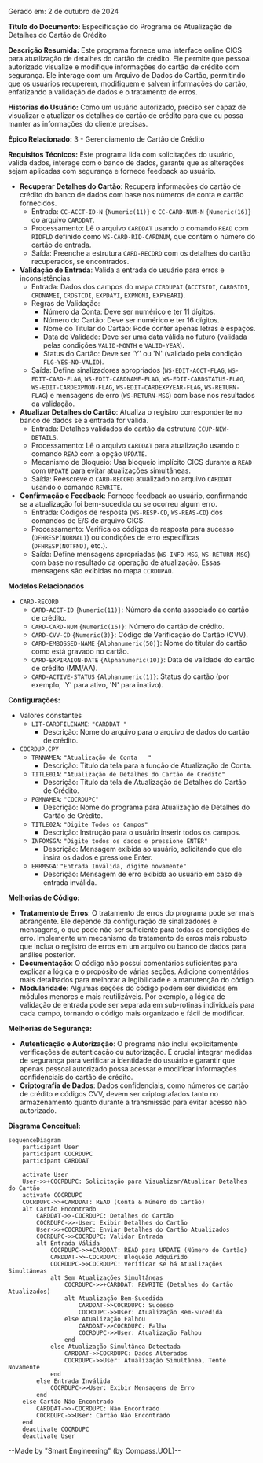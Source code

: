 Gerado em: 2 de outubro de 2024

**Título do Documento:** Especificação do Programa de Atualização de Detalhes do Cartão de Crédito

**Descrição Resumida:**
Este programa fornece uma interface online CICS para atualização de detalhes do cartão de crédito. Ele permite que pessoal autorizado visualize e modifique informações do cartão de crédito com segurança. Ele interage com um Arquivo de Dados do Cartão, permitindo que os usuários recuperem, modifiquem e salvem informações do cartão, enfatizando a validação de dados e o tratamento de erros.

**Histórias do Usuário:**
Como um usuário autorizado, preciso ser capaz de visualizar e atualizar os detalhes do cartão de crédito para que eu possa manter as informações do cliente precisas.

**Épico Relacionado:**
3 - Gerenciamento de Cartão de Crédito

**Requisitos Técnicos:**
Este programa lida com solicitações do usuário, valida dados, interage com o banco de dados, garante que as alterações sejam aplicadas com segurança e fornece feedback ao usuário.

- **Recuperar Detalhes do Cartão**: Recupera informações do cartão de crédito do banco de dados com base nos números de conta e cartão fornecidos.
  - Entrada: `CC-ACCT-ID-N` `{Numeric(11)}` e `CC-CARD-NUM-N` `{Numeric(16)}` do arquivo `CARDDAT`.
  - Processamento: Lê o arquivo `CARDDAT` usando o comando `READ` com `RIDFLD` definido como `WS-CARD-RID-CARDNUM`, que contém o número do cartão de entrada.
  - Saída: Preenche a estrutura `CARD-RECORD` com os detalhes do cartão recuperados, se encontrados.
- **Validação de Entrada**: Valida a entrada do usuário para erros e inconsistências.
  - Entrada: Dados dos campos do mapa `CCRDUPAI` (`ACCTSIDI`, `CARDSIDI`, `CRDNAMEI`, `CRDSTCDI`, `EXPDAYI`, `EXPMONI`, `EXPYEARI`).
  - Regras de Validação: 
    - Número da Conta: Deve ser numérico e ter 11 dígitos.
    - Número do Cartão: Deve ser numérico e ter 16 dígitos.
    - Nome do Titular do Cartão: Pode conter apenas letras e espaços.
    - Data de Validade: Deve ser uma data válida no futuro (validada pelas condições `VALID-MONTH` e `VALID-YEAR`).
    - Status do Cartão: Deve ser 'Y' ou 'N' (validado pela condição `FLG-YES-NO-VALID`).
  - Saída: Define sinalizadores apropriados (`WS-EDIT-ACCT-FLAG`, `WS-EDIT-CARD-FLAG`, `WS-EDIT-CARDNAME-FLAG`, `WS-EDIT-CARDSTATUS-FLAG`, `WS-EDIT-CARDEXPMON-FLAG`, `WS-EDIT-CARDEXPYEAR-FLAG`, `WS-RETURN-FLAG`) e mensagens de erro (`WS-RETURN-MSG`) com base nos resultados da validação.
- **Atualizar Detalhes do Cartão**: Atualiza o registro correspondente no banco de dados se a entrada for válida.
  - Entrada: Detalhes validados do cartão da estrutura `CCUP-NEW-DETAILS`.
  - Processamento: Lê o arquivo `CARDDAT` para atualização usando o comando `READ` com a opção `UPDATE`.
  - Mecanismo de Bloqueio: Usa bloqueio implícito CICS durante a `READ` com `UPDATE` para evitar atualizações simultâneas.
  - Saída: Reescreve o `CARD-RECORD` atualizado no arquivo `CARDDAT` usando o comando `REWRITE`.
- **Confirmação e Feedback**: Fornece feedback ao usuário, confirmando se a atualização foi bem-sucedida ou se ocorreu algum erro.
  - Entrada: Códigos de resposta (`WS-RESP-CD`, `WS-REAS-CD`) dos comandos de E/S de arquivo CICS.
  - Processamento: Verifica os códigos de resposta para sucesso (`DFHRESP(NORMAL)`) ou condições de erro específicas (`DFHRESP(NOTFND)`, etc.).
  - Saída: Define mensagens apropriadas (`WS-INFO-MSG`, `WS-RETURN-MSG`) com base no resultado da operação de atualização. Essas mensagens são exibidas no mapa `CCRDUPAO`.

**Modelos Relacionados**
- `CARD-RECORD`
  - `CARD-ACCT-ID` `{Numeric(11)}`: Número da conta associado ao cartão de crédito.
  - `CARD-CARD-NUM` `{Numeric(16)}`: Número do cartão de crédito.
  - `CARD-CVV-CD` `{Numeric(3)}`: Código de Verificação do Cartão (CVV).
  - `CARD-EMBOSSED-NAME` `{Alphanumeric(50)}`: Nome do titular do cartão como está gravado no cartão.
  - `CARD-EXPIRAION-DATE` `{Alphanumeric(10)}`: Data de validade do cartão de crédito (MM/AA).
  - `CARD-ACTIVE-STATUS` `{Alphanumeric(1)}`: Status do cartão (por exemplo, 'Y' para ativo, 'N' para inativo).

**Configurações:**
- Valores constantes
  - `LIT-CARDFILENAME`: `"CARDDAT "`
	- Descrição: Nome do arquivo para o arquivo de dados do cartão de crédito.
- `COCRDUP.CPY`
  - `TRNNAMEA`: `"Atualização de Conta   "`
	- Descrição: Título da tela para a função de Atualização de Conta.
  - `TITLE01A`: `"Atualização de Detalhes do Cartão de Crédito"`
	- Descrição: Título da tela de Atualização de Detalhes do Cartão de Crédito.
  - `PGMNAMEA`: `"COCRDUPC"`
	- Descrição: Nome do programa para Atualização de Detalhes do Cartão de Crédito.
  - `TITLE02A`: `"Digite Todos os Campos"`
	- Descrição: Instrução para o usuário inserir todos os campos.
  - `INFOMSGA`: `"Digite todos os dados e pressione ENTER"`
	- Descrição: Mensagem exibida ao usuário, solicitando que ele insira os dados e pressione Enter.
  - `ERRMSGA`: `"Entrada Inválida, digite novamente"`
	- Descrição: Mensagem de erro exibida ao usuário em caso de entrada inválida.

**Melhorias de Código:**
- **Tratamento de Erros**: O tratamento de erros do programa pode ser mais abrangente. Ele depende da configuração de sinalizadores e mensagens, o que pode não ser suficiente para todas as condições de erro. Implemente um mecanismo de tratamento de erros mais robusto que inclua o registro de erros em um arquivo ou banco de dados para análise posterior.
- **Documentação**: O código não possui comentários suficientes para explicar a lógica e o propósito de várias seções. Adicione comentários mais detalhados para melhorar a legibilidade e a manutenção do código.
- **Modularidade**: Algumas seções do código podem ser divididas em módulos menores e mais reutilizáveis. Por exemplo, a lógica de validação de entrada pode ser separada em sub-rotinas individuais para cada campo, tornando o código mais organizado e fácil de modificar.

**Melhorias de Segurança:**
- **Autenticação e Autorização**: O programa não inclui explicitamente verificações de autenticação ou autorização. É crucial integrar medidas de segurança para verificar a identidade do usuário e garantir que apenas pessoal autorizado possa acessar e modificar informações confidenciais do cartão de crédito.
- **Criptografia de Dados**: Dados confidenciais, como números de cartão de crédito e códigos CVV, devem ser criptografados tanto no armazenamento quanto durante a transmissão para evitar acesso não autorizado.

**Diagrama Conceitual:**
```mermaid
sequenceDiagram
    participant User
    participant COCRDUPC
    participant CARDDAT

    activate User
    User->>+COCRDUPC: Solicitação para Visualizar/Atualizar Detalhes do Cartão
    activate COCRDUPC
    COCRDUPC->>+CARDDAT: READ (Conta & Número do Cartão)
    alt Cartão Encontrado
        CARDDAT->>-COCRDUPC: Detalhes do Cartão
        COCRDUPC->>-User: Exibir Detalhes do Cartão
        User->>+COCRDUPC: Enviar Detalhes do Cartão Atualizados
        COCRDUPC->>COCRDUPC: Validar Entrada
        alt Entrada Válida
            COCRDUPC->>+CARDDAT: READ para UPDATE (Número do Cartão)
            CARDDAT->>-COCRDUPC: Bloqueio Adquirido
            COCRDUPC->>COCRDUPC: Verificar se há Atualizações Simultâneas
            alt Sem Atualizações Simultâneas
                COCRDUPC->>+CARDDAT: REWRITE (Detalhes do Cartão Atualizados)
                alt Atualização Bem-Sucedida
                    CARDDAT->>COCRDUPC: Sucesso
                    COCRDUPC->>User: Atualização Bem-Sucedida
                else Atualização Falhou
                    CARDDAT->>COCRDUPC: Falha
                    COCRDUPC->>User: Atualização Falhou
                end
            else Atualização Simultânea Detectada
                CARDDAT->>COCRDUPC: Dados Alterados
                COCRDUPC->>User: Atualização Simultânea, Tente Novamente
            end
        else Entrada Inválida
            COCRDUPC->>User: Exibir Mensagens de Erro
        end
    else Cartão Não Encontrado
        CARDDAT->>-COCRDUPC: Não Encontrado
        COCRDUPC->>User: Cartão Não Encontrado
    end
    deactivate COCRDUPC
    deactivate User
```

--Made by "Smart Engineering" (by Compass.UOL)--